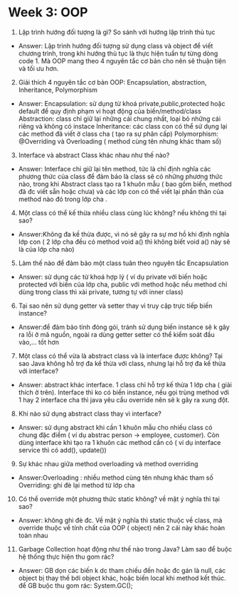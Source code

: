 
# Week 3: OOP

1. Lập trình hướng đối tượng là gì? So sánh với hướng lập trình thủ tục

- Answer: Lập trình hướng đối tượng sử dụng class và object để viết chương trình, trong khi hướng thủ tục là thực hiện tuần tự từng dòng code 1. Mà OOP mang theo 4 nguyên tắc cơ bản cho nên sẽ thuận tiện và tối ưu hơn.

2. Giải thích 4 nguyên tắc cơ bản OOP: Encapsulation, abstraction, Inheritance, Polymorphism

- Answer:
        Encapsulation: sử dụng từ khoá private,public,protected hoặc default để quy định phạm vi hoạt động của biến/method/class
        Abstraction: class chỉ giữ lại những cái chung nhất, loại bỏ những cái riêng và không có instace
        Inheritance: các class con có thể sử dụng lại các method đã viết ở class cha ( tạo ra sự phân cấp) 
        Polymorphism: @Overriding và Overloading ( method cùng tên nhưng khác tham số)


3. Interface và abstract Class khác nhau như thế nào?

- Answer: Interface chỉ giữ lại tên method, tức là chỉ định nghĩa các phương thức của class để đảm bảo là class sẽ có những phương thức nào, trong khi Abstract class tạo ra 1 khuôn mẫu ( bao gồm biến, method đã đc viết sẵn hoặc chưa) và các lớp con có thể viết lại phần thân của method nào đó trong lớp cha .

4. Một class có thể kế thừa nhiều class cùng lúc không? nếu không thì tại sao?

- Answer:Không đa kế thừa được, vì nó sẽ gây ra sự mơ hồ khi định nghĩa lớp con ( 2 lớp cha đều có method void a() thì không biết void a() này sẽ là của lớp cha nào)

5. Làm thế nào để đảm bảo một class tuân theo nguyên tắc Encapsulation
- Answer: sử dụng các từ khoá hợp lý ( ví dụ private với biến hoặc protected với biến của lớp cha,  public với method hoặc nếu method chỉ dùng trong class thì xài private, tương tự với inner class)

6. Tại sao nên sử dụng getter và setter thay vì truy cập trực tiếp biến instance?
- Answer:để đảm bảo tính đóng gói, tránh sử dụng biến instance sẽ k gây ra lỗi ở mã nguồn, ngoài ra dùng getter setter có thể kiểm soát đầu vào,... tốt hơn

7. Một class có thể vừa là abstract class và là interface được không? Tại sao Java không hỗ trợ đa kế thừa với class, nhưng lại hỗ trợ đa kế thừa với interface?
- Answer: abstract khác interface. 1 class chỉ hỗ trợ kế thừa 1 lớp cha ( giải thích ở trên). Interface thì ko có biến instance, nếu gọi trùng method với 1 hay 2 interface cha thì java yêu cầu override nên sẽ k gây ra xung đột.

8. Khi nào sử dụng abstract class thay vì interface?
- Answer: sử dụng abstract khi cần 1 khuôn mẫu cho nhiều class có chung đặc điểm ( ví dụ abstrac person -> employee, customer). Còn dùng interface khi tạo ra 1 khuôn các method cần có ( ví dụ interface service thì có add(), update())

9. Sự khác nhau giữa method overloading và method overriding
- Answer:Overloading : nhiều method cùng tên nhưng khác tham số
        Overriding: ghi đè lại method từ lớp cha

10. Có thể override một phương thức static không? về mặt ý nghĩa thì tại sao?
- Answer: không ghi đè đc. Về mặt ý nghĩa thì static thuộc về class, mà override thuộc về tính chất của OOP ( object) nên 2 cái này khác hoàn toàn nhau

11. Garbage Collection hoạt động như thế nào trong Java? Làm sao để buộc hệ thống thực hiện thu gom rác?
- Answer: GB dọn các biến k dc tham chiếu đến hoặc đc gán là null, các object bị thay thế bới object khác, hoặc biến local khi method kết thúc. để GB buộc thu gom rác: System.GC();
